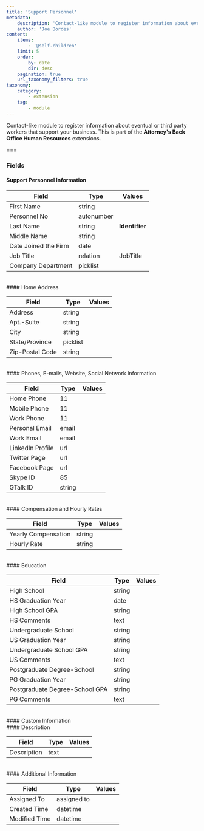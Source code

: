 ```yaml
---
title: 'Support Personnel'
metadata:
    description: 'Contact-like module to register information about eventual or third party workers that support your business.This is part of the Attorneys Back Office Human Resources extensions.'
    author: 'Joe Bordes'
content:
    items:
        - '@self.children'
    limit: 5
    order:
        by: date
        dir: desc
    pagination: true
    url_taxonomy_filters: true
taxonomy:
    category:
        - extension
    tag:
        - module
---
```


Contact-like module to register information about eventual or third party workers that support your business.
This is part of the **Attorney's Back Office Human Resources** extensions.

===

### Fields

#### Support Personnel Information

<table class="table table-striped">
<thead>
<tr class="header">
<th>Field</th>
<th>Type</th>
<th>Values</th>
</tr>
</thead>
<tbody>
<tr>
<td>First Name</td>
<td>string</td>
<td></td>
</tr>
<tr>
<td>Personnel No</td>
<td>autonumber</td>
<td></td>
</tr>
<tr>
<td>Last Name</td>
<td>string</td>
<td><strong>Identifier</strong></td>
</tr>
<tr>
<td>Middle Name</td>
<td>string</td>
<td></td>
</tr>
<tr>
<td>Date Joined the Firm</td>
<td>date</td>
<td></td>
</tr>
<tr>
<td>Job Title</td>
<td>relation</td>
<td>JobTitle</td>
</tr>
<tr>
<td>Company Department</td>
<td>picklist</td>
<td></td>
</tr>
</tbody>
</table>
<br>
#### Home Address

<table class="table table-striped">
<thead>
<tr class="header">
<th>Field</th>
<th>Type</th>
<th>Values</th>
</tr>
</thead>
<tbody>
<tr>
<td>Address</td>
<td>string</td>
<td></td>
</tr>
<tr>
<td>Apt.-Suite</td>
<td>string</td>
<td></td>
</tr>
<tr>
<td>City</td>
<td>string</td>
<td></td>
</tr>
<tr>
<td>State/Province</td>
<td>picklist</td>
<td></td>
</tr>
<tr>
<td>Zip-Postal Code</td>
<td>string</td>
<td></td>
</tr>
</tbody>
</table>
<br>
#### Phones, E-mails, Website, Social Network Information

<table class="table table-striped">
<thead>
<tr class="header">
<th>Field</th>
<th>Type</th>
<th>Values</th>
</tr>
</thead>
<tbody>
<tr>
<td>Home Phone</td>
<td>11</td>
<td></td>
</tr>
<tr>
<td>Mobile Phone</td>
<td>11</td>
<td></td>
</tr>
<tr>
<td>Work Phone</td>
<td>11</td>
<td></td>
</tr>
<tr>
<td>Personal Email</td>
<td>email</td>
<td></td>
</tr>
<tr>
<td>Work Email</td>
<td>email</td>
<td></td>
</tr>
<tr>
<td>LinkedIn Profile</td>
<td>url</td>
<td></td>
</tr>
<tr>
<td>Twitter Page</td>
<td>url</td>
<td></td>
</tr>
<tr>
<td>Facebook Page</td>
<td>url</td>
<td></td>
</tr>
<tr>
<td>Skype ID</td>
<td>85</td>
<td></td>
</tr>
<tr>
<td>GTalk ID</td>
<td>string</td>
<td></td>
</tr>
</tbody>
</table>
<br>
#### Compensation and Hourly Rates

<table class="table table-striped">
<thead>
<tr class="header">
<th>Field</th>
<th>Type</th>
<th>Values</th>
</tr>
</thead>
<tbody>
<tr>
<td>Yearly Compensation</td>
<td>string</td>
<td></td>
</tr>
<tr>
<td>Hourly Rate</td>
<td>string</td>
<td></td>
</tr>
</tbody>
</table>
<br>
#### Education

<table class="table table-striped">
<thead>
<tr class="header">
<th>Field</th>
<th>Type</th>
<th>Values</th>
</tr>
</thead>
<tbody>
<tr>
<td>High School</td>
<td>string</td>
<td></td>
</tr>
<tr>
<td>HS Graduation Year</td>
<td>date</td>
<td></td>
</tr>
<tr>
<td>High School GPA</td>
<td>string</td>
<td></td>
</tr>
<tr>
<td>HS Comments</td>
<td>text</td>
<td></td>
</tr>
<tr>
<td>Undergraduate School</td>
<td>string</td>
<td></td>
</tr>
<tr>
<td>US Graduation Year</td>
<td>string</td>
<td></td>
</tr>
<tr>
<td>Undergraduate School GPA</td>
<td>string</td>
<td></td>
</tr>
<tr>
<td>US Comments</td>
<td>text</td>
<td></td>
</tr>
<tr>
<td>Postgraduate Degree-School</td>
<td>string</td>
<td></td>
</tr>
<tr>
<td>PG Graduation Year</td>
<td>string</td>
<td></td>
</tr>
<tr>
<td>Postgraduate Degree-School GPA</td>
<td>string</td>
<td></td>
</tr>
<tr>
<td>PG Comments</td>
<td>text</td>
<td></td>
</tr>
</tbody>
</table>
<br>
#### Custom Information
<br>
#### Description

<table class="table table-striped">
<thead>
<tr class="header">
<th>Field</th>
<th>Type</th>
<th>Values</th>
</tr>
</thead>
<tbody>
<tr>
<td>Description</td>
<td>text</td>
<td></td>
</tr>
</tbody>
</table>
<br>
#### Additional Information

<table class="table table-striped">
<thead>
<tr class="header">
<th>Field</th>
<th>Type</th>
<th>Values</th>
</tr>
</thead>
<tbody>
<tr>
<td>Assigned To</td>
<td>assigned to</td>
<td></td>
</tr>
<tr>
<td>Created Time</td>
<td>datetime</td>
<td></td>
</tr>
<tr>
<td>Modified Time</td>
<td>datetime</td>
<td></td>
</tr>
</tbody>
</table>
